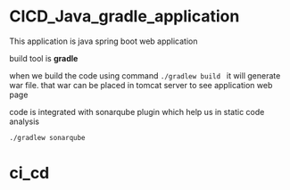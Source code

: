 # CICD_Java_gradle_application

This application is java spring boot web application  

build tool is **gradle**

when we build the code using command ```./gradlew build ``` it will generate war file. that war can be placed in tomcat server to see application web page

code is integrated with sonarqube plugin which help us in static code analysis 

``` ./gradlew sonarqube ```
# ci_cd
